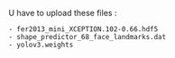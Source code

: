 U have to upload these files : 

    - fer2013_mini_XCEPTION.102-0.66.hdf5
    - shape_predictor_68_face_landmarks.dat
    - yolov3.weights
